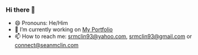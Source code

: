 ### Hi there 👋

- 😄 Pronouns: He/Him
- 🔭 I’m currently working on [My Portfolio](https://seanmclin.com)
- 📫 How to reach me: srmclin93@yahoo.com, srmclin93@gmail.com or connect@seanmclin.com
